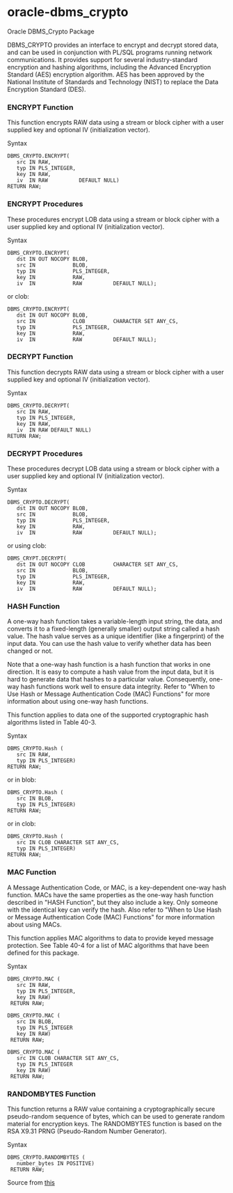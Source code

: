 # oracle-dbms_crypto
Oracle DBMS_Crypto Package

<bold>DBMS_CRYPTO</bold> provides an interface to encrypt and decrypt stored data, and can be used in conjunction with PL/SQL programs running network communications. It provides support for several industry-standard encryption and hashing algorithms, including the Advanced Encryption Standard (AES) encryption algorithm. AES has been approved by the National Institute of Standards and Technology (NIST) to replace the Data Encryption Standard (DES).

### ENCRYPT Function
This function encrypts RAW data using a stream or block cipher with a user supplied key and optional IV (initialization vector).

Syntax
```
DBMS_CRYPTO.ENCRYPT(
   src IN RAW,
   typ IN PLS_INTEGER,
   key IN RAW,
   iv  IN RAW          DEFAULT NULL)
RETURN RAW;
```

### ENCRYPT Procedures
These procedures encrypt LOB data using a stream or block cipher with a user supplied key and optional IV (initialization vector).

Syntax

```
DBMS_CRYPTO.ENCRYPT(
   dst IN OUT NOCOPY BLOB,
   src IN            BLOB,
   typ IN            PLS_INTEGER,
   key IN            RAW,
   iv  IN            RAW          DEFAULT NULL);
```
or clob:
```
DBMS_CRYPTO.ENCRYPT(
   dst IN OUT NOCOPY BLOB,
   src IN            CLOB         CHARACTER SET ANY_CS,
   typ IN            PLS_INTEGER,
   key IN            RAW,
   iv  IN            RAW          DEFAULT NULL);
```

### DECRYPT Function
This function decrypts RAW data using a stream or block cipher with a user supplied key and optional IV (initialization vector).

Syntax
```
DBMS_CRYPTO.DECRYPT(
   src IN RAW,
   typ IN PLS_INTEGER,
   key IN RAW,
   iv  IN RAW DEFAULT NULL)
RETURN RAW;
```

### DECRYPT Procedures
These procedures decrypt LOB data using a stream or block cipher with a user supplied key and optional IV (initialization vector).

Syntax
```
DBMS_CRYPTO.DECRYPT(
   dst IN OUT NOCOPY BLOB,
   src IN            BLOB,
   typ IN            PLS_INTEGER,
   key IN            RAW,
   iv  IN            RAW          DEFAULT NULL);
```
or using clob:
```
DBMS_CRYPT.DECRYPT(
   dst IN OUT NOCOPY CLOB         CHARACTER SET ANY_CS,
   src IN            BLOB,
   typ IN            PLS_INTEGER,
   key IN            RAW,
   iv  IN            RAW          DEFAULT NULL);
```

### HASH Function
A one-way hash function takes a variable-length input string, the data, and converts it to a fixed-length (generally smaller) output string called a hash value. The hash value serves as a unique identifier (like a fingerprint) of the input data. You can use the hash value to verify whether data has been changed or not.

Note that a one-way hash function is a hash function that works in one direction. It is easy to compute a hash value from the input data, but it is hard to generate data that hashes to a particular value. Consequently, one-way hash functions work well to ensure data integrity. Refer to "When to Use Hash or Message Authentication Code (MAC) Functions" for more information about using one-way hash functions.

This function applies to data one of the supported cryptographic hash algorithms listed in Table 40-3.

Syntax
```
DBMS_CRYPTO.Hash (
   src IN RAW,
   typ IN PLS_INTEGER)
RETURN RAW;
```
or in blob:
```
DBMS_CRYPTO.Hash (
   src IN BLOB,
   typ IN PLS_INTEGER)
RETURN RAW;
```
or in clob:
```
DBMS_CRYPTO.Hash (
   src IN CLOB CHARACTER SET ANY_CS,
   typ IN PLS_INTEGER)
RETURN RAW;
```

### MAC Function
A Message Authentication Code, or MAC, is a key-dependent one-way hash function. MACs have the same properties as the one-way hash function described in "HASH Function", but they also include a key. Only someone with the identical key can verify the hash. Also refer to "When to Use Hash or Message Authentication Code (MAC) Functions" for more information about using MACs.

This function applies MAC algorithms to data to provide keyed message protection. See Table 40-4 for a list of MAC algorithms that have been defined for this package.

Syntax
```
DBMS_CRYPTO.MAC (
   src IN RAW,
   typ IN PLS_INTEGER,
   key IN RAW)
 RETURN RAW;
```
```
DBMS_CRYPTO.MAC (
   src IN BLOB,
   typ IN PLS_INTEGER
   key IN RAW)
 RETURN RAW;
```
```
DBMS_CRYPTO.MAC (
   src IN CLOB CHARACTER SET ANY_CS,
   typ IN PLS_INTEGER
   key IN RAW)
 RETURN RAW;
```

### RANDOMBYTES Function
This function returns a RAW value containing a cryptographically secure pseudo-random sequence of bytes, which can be used to generate random material for encryption keys. The RANDOMBYTES function is based on the RSA X9.31 PRNG (Pseudo-Random Number Generator).

Syntax
```
DBMS_CRYPTO.RANDOMBYTES (
   number_bytes IN POSITIVE)
 RETURN RAW;
```



Source from [this](https://docs.oracle.com/database/121/ARPLS/d_crypto.htm#ARPLS664)
